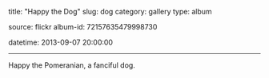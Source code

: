 title: "Happy the Dog"
slug: dog
category: gallery
type: album

source: flickr
album-id: 72157635479998730

datetime: 2013-09-07 20:00:00

---

Happy the Pomeranian, a fanciful dog.
